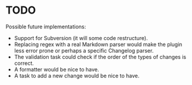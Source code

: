 # TODO

Possible future implementations:

 * Support for Subversion (it will some code restructure).
 * Replacing regex with a real Markdown parser would make the plugin less error
   prone or perhaps a specific Changelog parser.
 * The validation task could check if the order of the types of changes is
   correct.
 * A formatter would be nice to have.
 * A task to add a new change would be nice to have.
